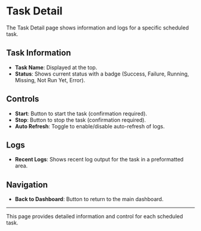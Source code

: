 # Task Detail

The Task Detail page shows information and logs for a specific scheduled task.

## Task Information
- **Task Name**: Displayed at the top.
- **Status**: Shows current status with a badge (Success, Failure, Running, Missing, Not Run Yet, Error).

## Controls
- **Start**: Button to start the task (confirmation required).
- **Stop**: Button to stop the task (confirmation required).
- **Auto Refresh**: Toggle to enable/disable auto-refresh of logs.

## Logs
- **Recent Logs**: Shows recent log output for the task in a preformatted area.

## Navigation
- **Back to Dashboard**: Button to return to the main dashboard.

---

This page provides detailed information and control for each scheduled task. 